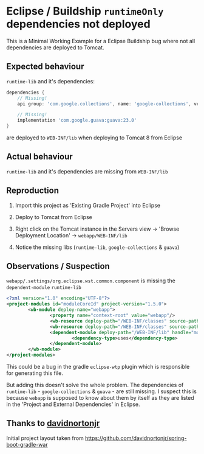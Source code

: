 # Eclipse / Buildship `runtimeOnly` dependencies not deployed

This is a Minimal Working Example for a Eclipse Buildship bug where not all dependencies are deployed to Tomcat.

## Expected behaviour

`runtime-lib` and it's dependencies:
```gradle
dependencies {
	// Missing!
	api group: 'com.google.collections', name: 'google-collections', version: '1.0'

	// Missing!
	implementation 'com.google.guava:guava:23.0'
}
```
are deployed to `WEB-INF/lib` when deploying to Tomcat 8 from Eclipse

## Actual behaviour

`runtime-lib` and it's dependencies are missing from `WEB-INF/lib`

## Reproduction

1. Import this project as 'Existing Gradle Project' into Eclipse

2. Deploy to Tomcat from Eclipse

3. Right click on the Tomcat instance in the Servers view -> 'Browse Deployment Location' -> `webapp/WEB-INF/lib`

4. Notice the missing libs (`runtime-lib`, `google-collections` & `guava`)

## Observations / Suspection

`webapp/.settings/org.eclipse.wst.common.component` is missing  the `dependent-module` `runtime-lib`
```xml
<?xml version="1.0" encoding="UTF-8"?>
<project-modules id="moduleCoreId" project-version="1.5.0">
        <wb-module deploy-name="webapp">
                <property name="context-root" value="webapp"/>
                <wb-resource deploy-path="/WEB-INF/classes" source-path="src/main/resources"/>
                <wb-resource deploy-path="/WEB-INF/classes" source-path="src/main/groovy"/>
                <dependent-module deploy-path="/WEB-INF/lib" handle="module:/resource/compile-lib/compile-lib">
                        <dependency-type>uses</dependency-type>
                </dependent-module>
        </wb-module>
</project-modules>
```

This could be a bug in the gradle `eclipse-wtp` plugin which is responsible for generating this file.

But adding this doesn't solve the whole problem.
The dependencies of `runtime-lib` - `google-collections` & `guava` - are still missing.
I suspect this is because `webapp` is supposed to know about them by itself as they are listed in the 'Project and External Dependencies' in Eclipse.

## Thanks to [davidnortonjr](https://github.com/davidnortonjr)

Initial project layout taken from https://github.com/davidnortonjr/spring-boot-gradle-war
